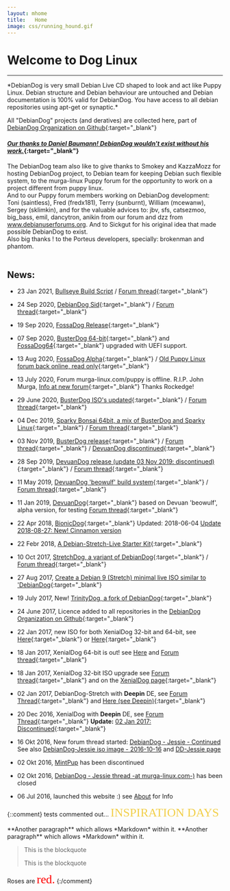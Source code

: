 ```yaml
---
layout: mhome
title:   Home
image: css/running_hound.gif
---
```


# Welcome to Dog Linux
---  

<p class='colblock' markdown='1'>
*DebianDog is very small Debian Live CD shaped to look and act like Puppy Linux. Debian structure and Debian behaviour are untouched and Debian documentation is 100% valid for DebianDog. You have access to all debian repositories using apt-get or synaptic.*
</p>

All "DebianDog" projects (and deratives) are collected here, part of [DebianDog Organization on Github](https://github.com/DebianDog/ "Join the DebianDog Organization!"){:target="_blank"}

#### [*Our thanks to Daniel Baumann! DebianDog wouldn't exist without his work.*](https://lists.debian.org/debian-live/2015/11/msg00024.html "An abrupt End to Debian Live"){:target="_blank"}    
The DebianDog team also like to give thanks to Smokey and KazzaMozz for hosting DebianDog project, to Debian team for keeping Debian such flexible system, to the murga-linux Puppy forum for the opportunity to work on a project different from puppy linux.    
And to our Puppy forum members working on DebianDog development: Toni (saintless), Fred (fredx181), Terry (sunburnt), William (mcewanw), Sergey (sklimkin),
and for the valuable advices to: jbv, sfs, catsezmoo, big_bass, emil, dancytron, anikin from our forum and dzz from www.debianuserforums.org. And to Sickgut for his original idea that made possible DebianDog to exist.  
Also big thanks ! to the Porteus developers, specially: brokenman and phantom.    
<br>
   
## News:

- 23 Jan 2021, [Bullseye Build Script](https://debiandog.github.io/MakeLive/Readme-build-bullseyedog.html) / [Forum thread](https://puppylinux.rockedge.org/viewtopic.php?f=46&t=1857){:target="_blank"}     

- 24 Sep 2020,  [DebianDog Sid](https://github.com/DebianDog/Sid#debiandog-sid){:target="_blank"} / [Forum thread](https://puppylinux.rockedge.org/viewtopic.php?f=46&t=824){:target="_blank"}     

- 19 Sep 2020, [FossaDog Release](zz04fossadog.html){:target="_blank"}  

- 07 Sep 2020, [BusterDog 64-bit](https://puppylinux.rockedge.org/viewtopic.php?p=4314#p4314){:target="_blank"} and [FossaDog64](https://puppylinux.rockedge.org/viewtopic.php?p=4308#p4308){:target="_blank"} upgraded with UEFI support.      

- 13 Aug 2020, [FossaDog Alpha](https://github.com/DebianDog/FossaDog#fossadog-ubuntu-2004-focal-fossa-lts-64-bit){:target="_blank"} / [Old Puppy Linux forum back online, read only](http://oldpuppylinux.rockedge.org/){:target="_blank"}   

- 13 July 2020, Forum murga-linux.com/puppy is offline. R.I.P. John Murga, [Info at new forum](https://puppylinux.rockedge.org/viewtopic.php?f=4&t=58){:target="_blank"} Thanks Rockedge!     

 - 29 June 2020, [BusterDog ISO's updated](zz03busterdog.html){:target="_blank"} / [Forum thread](https://puppylinux.rockedge.org/viewtopic.php?f=46&t=87){:target="_blank"}

 - 04 Dec 2019, [Sparky Bonsai 64bit, a mix of BusterDog and Sparky Linux](https://github.com/maurosh/SparkyBonsai){:target="_blank"} / [Forum thread](http://murga-linux.com/puppy/viewtopic.php?t=117504){:target="_blank"}     

 - 03 Nov 2019, [BusterDog release](zz03busterdog.html){:target="_blank"} / [Forum thread](https://puppylinux.rockedge.org/viewtopic.php?f=46&t=87){:target="_blank"} / [DevuanDog discontinued](http://murga-linux.com/puppy/viewtopic.php?p=1040932#1040932){:target="_blank"} 

 - 28 Sep 2019, [DevuanDog release (update 03 Nov 2019: discontinued)](html/zz02devuandog.html){:target="_blank"} / [Forum thread](http://murga-linux.com/puppy/viewtopic.php?t=115124){:target="_blank"}

 - 11 May 2019, [DevuanDog 'beowulf' build system](https://debiandog.github.io/MakeLive/Readme-build-devuandog-beowulf.html){:target="_blank"} / [Forum thread](http://murga-linux.com/puppy/viewtopic.php?t=116116){:target="_blank"}  

 - 11 Jan 2019, [DevuanDog](https://github.com/DebianDog/DevuanDog/blob/master/README.md){:target="_blank"} based on Devuan 'beowulf', alpha version, for testing [Forum thread](http://murga-linux.com/puppy/viewtopic.php?t=115124){:target="_blank"}     

 - 22 Apr 2018, [BionicDog](zz06-zbionicdog.html){:target="_blank"} Updated: 2018-06-04 [Update 2018-08-27: New! Cinnamon version](http://murga-linux.com/puppy/viewtopic.php?p=1003063#1003063)     

 - 22 Febr 2018, [A Debian-Stretch-Live Starter Kit](http://murga-linux.com/puppy/viewtopic.php?t=112784){:target="_blank"}

 - 10 Oct 2017, [StretchDog, a variant of DebianDog](zz02stretchdog.html){:target="_blank"}  / [Forum thread](http://murga-linux.com/puppy/viewtopic.php?t=111789){:target="_blank"}  

 - 27 Aug 2017, [Create a Debian 9 (Stretch) minimal live ISO similar to 'DebianDog](https://github.com/DebianDog/MakeLive/blob/gh-pages/README-Stretch.md){:target="_blank"}      

 - 19 July 2017, New! [TrinityDog, a fork of DebianDog](zz06-trinitydog.html){:target="_blank"}   

 - 24 June 2017, Licence added to all repositories in the [DebianDog Organization on Github](https://github.com/DebianDog/ "Join the DebianDog Organization!"){:target="_blank"}   

 - 22 Jan 2017, new ISO for both XenialDog 32-bit and 64-bit, see [Here](http://murga-linux.com/puppy/viewtopic.php?p=940488&sid=fa8f3cd004cc17b79ab104a2d37b5e9e#940488){:target="_blank"} or [Here](http://murga-linux.com/puppy/viewtopic.php?p=940485#940485){:target="_blank"}  

- 18 Jan 2017, XenialDog 64-bit is out! see [Here](zz05zxenialdog.html) and [Forum thread](http://murga-linux.com/puppy/viewtopic.php?t=109476){:target="_blank"}   

 - 18 Jan 2017, XenialDog 32-bit ISO upgrade see [Forum thread](http://murga-linux.com/puppy/viewtopic.php?p=939919#939919){:target="_blank"} and on the [XenialDog page](zz05xenialdog.html){:target="_blank"} 

- 02 Jan 2017, DebianDog-Stretch with **Deepin** DE, see [Forum Thread](http://murga-linux.com/puppy/viewtopic.php?t=109317){:target="_blank"} and [Here (see Deepin)](https://github.com/DebianDog/Stretch/blob/gh-pages/README.md){:target="_blank"}      

- 20 Dec 2016, XenialDog with **Deepin** DE, see [Forum Thread](http://murga-linux.com/puppy/viewtopic.php?p=936447#936447){:target="_blank"} **Update:** [02 Jan 2017: Discontinued](http://murga-linux.com/puppy/viewtopic.php?p=937814#937814){:target="_blank"}    

- 16 Okt 2016, New forum thread started: [DebianDog - Jessie - Continued](http://murga-linux.com/puppy/viewtopic.php?t=108535)   
See also [DebianDog-Jessie iso image - 2016-10-16](https://github.com/DebianDog/Jessie/releases/tag/v2.1/) and [DD-Jessie page](zz01debiandogjessie)

- 02 Okt 2016, [MintPup](zz04mintpup.html) has been discontinued

- 02 Okt 2016, [DebianDog - Jessie thread -at murga-linux.com-)](http://murga-linux.com/puppy/viewtopic.php?p=926601#926601) has been closed

- 06 Jul 2016, launched this website  :) see [About](zz07about.html) for Info


{::comment}
tests commented out...
<span style="color: #f2cf4a; font-family: Babas; font-size: 2em;">INSPIRATION DAYS</span>
<p class='foo' markdown='1'>
**Another paragraph** which allows *Markdown* within it.   
**Another paragraph** which allows *Markdown* within it.
</p>

<blockquote id="id" class="foo">
    <p>This is the blockquote</p>
    <p>This is the blockquote</p>
</blockquote>
Roses are <span style="color:red; font-family:Georgia; font-size:2em;">red.</span>
{:/comment}
